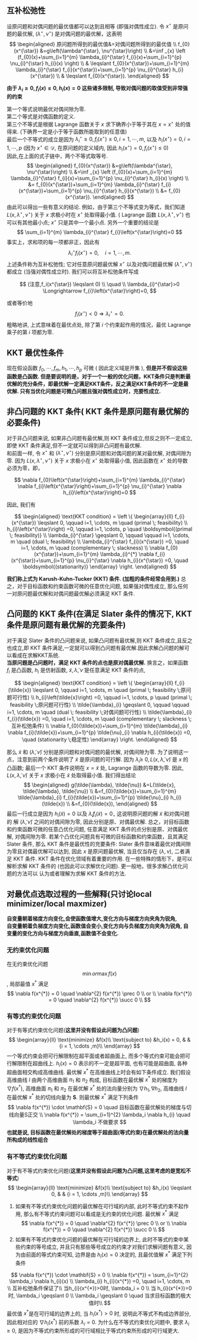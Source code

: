 
## 互补松弛性
设原问题和对偶问题的最优值都可以达到且相等 (即强对偶性成立). 令 $x^{\star}$ 是原问题的最优解, $\left(\lambda^{\star}, \nu^{\star}\right)$ 是对偶问题的最优解，这表明
$$
\begin{aligned}
原问题所得到的最优值&=对偶问题所得到的最优值
\\
f_{0}(x^{\star}) &=g\left(\lambda^{\star}, \nu^{\star}\right)
\\
&=\inf _{x} \left (f_{0}(x)+\sum_{i=1}^{m} \lambda_{i}^{\star} f_{i}(x)+\sum_{i=1}^{p} \nu_{i}^{\star} h_{i}(x) \right)
\\
& \leqslant f_{0}(x^{\star})+\sum_{i=1}^{m} \lambda_{i}^{\star} f_{i}(x^{\star})+\sum_{i=1}^{p} \nu_{i}^{\star} h_{i}(x^{\star})
\\
& \leqslant f_{0}(x^{\star}).
\end{aligned}
$$

**由于 $\lambda_i \geqslant 0, f_i(x) \leqslant 0, h_i(x) = 0$ 这些诸多限制, 导致对偶问题的取值受到非常强的约束**

第一个等式说明最优对偶间隙为零.  
第二个等式是对偶函数的定义.   
第三个不等式是根据 $\text{Lagrange}$ 函数关于 $x$ 求下确界小于等于其在 $x=x^{\star}$ 处的值得来. (下确界一定是小于等于函数所能取到的任意值)  
最后一个不等式的成立是因为 $\lambda_{i}^{\star} \geqslant 0,f_{i}\left(x^{\star}\right) \leqslant 0, i=1, \cdots, m$, 以及 $h_{i}\left(x^{\star}\right)=0, i=1, \cdots, p$ (因为 $x^{\star} \in \mathcal{D}$, 在原问题的定义域内, 因此 $h_{i}\left(x^{\star}\right)=0,f_{i}\left(x^{\star}\right) \leqslant 0$)  
因此,在上面的式子链中，两个不等式取等号.
$$
\begin{aligned}
f_{0}(x^{\star}) &=g\left(\lambda^{\star}, \nu^{\star}\right)
\\
&=\inf _{x} \left (f_{0}(x)+\sum_{i=1}^{m} \lambda_{i}^{\star} f_{i}(x)+\sum_{i=1}^{p} \nu_{i}^{\star} h_{i}(x) \right)
\\
&= f_{0}(x^{\star})+\sum_{i=1}^{m} \lambda_{i}^{\star} f_{i}(x^{\star})+\sum_{i=1}^{p} \nu_{i}^{\star} h_{i}(x^{\star})
\\
&= f_{0}(x^{\star}).
\end{aligned}
$$
由此可以得出一些有意义的结论. 例如，由于第三个不等式变为等式，我们知道 $L\left(x, \lambda^{\star}, \nu^{\star}\right)$ 关于 $x$ 求极小时在 $x^{\star}$ 处取得最小值.  ( $\text{Lagrange}$ 函数 $L\left(x, \lambda^{\star}, \nu^{\star}\right)$ 也可以有其他最小点; $x^{\star}$ 只是其中一个最小点.
另外一个重要的结论是
$$
\sum_{i=1}^{m} \lambda_{i}^{\star} f_{i}\left(x^{\star}\right)=0
$$
事实上，求和项的每一项都非正，因此有
$$
\lambda_{i}^{\star} f_{i}\left(x^{\star}\right)=0, \quad i=1, \cdots, m .
$$
上述条件称为互补松弛性; 它对任意原问题最优解 $x^{\star}$ 以及对偶问题最优解 $\left(\lambda^{\star}, \nu^{\star}\right)$ 都成立 (当强对偶性成立时). 我们可以将互补松弛条件写成

$$
 (注意,f_i(x^{\star}) \leqslant 0) \\
 \quad \\
\lambda_{i}^{\star}>0 \Longrightarrow f_{i}\left(x^{\star}\right)=0,
$$

或者等价地
$$
f_{i}\left(x^{\star}\right)<0 \Longrightarrow \lambda_{i}^{\star}=0 .
$$
粗略地讲, 上式意味着在最优点处, 除了第 $i$ 个约束起作用的情况，最优 $\text{Lagrange}$ 乘子的第 $i$ 项都为零. 
## $\text{KKT}$ 最优性条件
现在假设函数 $f_{0}, \cdots, f_{m}, h_{1}, \cdots, h_{p}$ 可微 $($ 因此定义域是开集 $)$, **但是并不假设这些函数是凸函数. 但是要说明的是，对于一个一般的优化问题，KKT条件只是判断最优解的充分条件，即最优解一定满足KKT条件，反之满足KKT条件的不一定是最优解. 只有当优化问题是可微凸问题且强对偶性成立时，充要性成立.** 

## 非凸问题的  $\text{KKT}$ 条件( $\text{KKT}$ 条件是原问题有最优解的必要条件)
对于非凸问题来说, 如果非凸问题有最优解,则 $\text{KKT}$ 条件成立,但反之则不一定成立,即使 $\text{KKT}$ 条件满足,但不一定就可以得到非凸问题有最优解.   
和前面一样, 令 $x^{\star}$ 和 $\left(\lambda^{\star}, \nu^{\star}\right)$ 分别是原问题和对偶问题的某对最优解, 对偶间隙为零. 因为 $L\left(x, \lambda^{\star}, \nu^{\star}\right)$ 关于 $x$ 求极小在 $x^{\star}$ 处取得最小值, 因此函数在 $x^{\star}$ 处的导数必须为零，即，

$$
\nabla f_{0}\left(x^{\star}\right)+\sum_{i=1}^{m} \lambda_{i}^{\star} \nabla f_{i}\left(x^{\star}\right)+\sum_{i=1}^{p} \nu_{i}^{\star} \nabla h_{i}\left(x^{\star}\right)=0
$$

因此, 我们有

$$
\begin{aligned}
\text{KKT condition} =
\left \{
\begin{array}{ll}
f_{i}(x^{\star})  \leqslant 0,  \qquad i=1, \cdots, m \quad (primal \; feasibility)
\\
h_{i}\left(x^{\star}\right) =0,  \qquad i=1, \cdots, p \quad \boldsymbol{(primal \; feasibility)}
\\
\lambda_{i}^{\star}  \geqslant 0, \qquad \qquad i=1, \cdots, m  \quad (dual \; feasibility)
\\
\lambda_{i}^{\star} f_{i}(x^{\star}) =0,  \quad i=1, \cdots, m  \quad (complementary \; slackness)
\\
\nabla f_{0}(x^{\star})+\sum_{i=1}^{m} \lambda_{i}^{*} \nabla f_{i}(x^{\star})+\sum_{i=1}^{p} \nu_{i}^{\star} \nabla h_{i}(x^{\star}) =0, \quad \boldsymbol{(stationarity)}
\end{array}
\right.
\end{aligned}
$$

**我们称上式为 $\text{Karush-Kuhn-Tucker (KKT)}$ 条件. (加粗的条件经常会用到.)**
总之，对于目标函数和约束函数可微的任意优化问题, 如果强对偶性成立, 那么任何一对原问题最优解和对偶问题最优解必须满足  $\text{KKT}$ 条件.  
## 凸问题的 $\text{KKT}$ 条件(在满足 $\text{Slater}$ 条件的情况下,  $\text{KKT}$ 条件是原问题有最优解的充要条件)
对于满足 $\text{Slater}$ 条件的凸问题来说, 如果凸问题有最优解,则 $\text{KKT}$ 条件成立,且反之也成立,即 $\text{KKT}$ 条件满足,一定就可以得到凸问题有最优解.因此求解凸问题的解可以看成在求解KKT系统.       
**当原问题是凸问题时，满足  $\text{KKT}$ 条件的点也是原对偶最优解.** 换言之，如果函数 $f_{i}$ 是凸函数, $h_{i}$ 是仿射函数, $\tilde{x}, \tilde{\lambda}, \tilde{\nu}$ 是任意满足  $\text{KKT}$ 条件的点,

<!-- $$
\begin{aligned}
f_{i}(\tilde{x}) & \leqslant 0, & & i=1, \cdots, m \\
h_{i}(\tilde{x}) &=0, & & i=1, \cdots, p \\
\tilde{\lambda}_{i} & \geqslant 0, & & i=1, \cdots, m \\
\tilde{\lambda}_{i} f_{i}(\tilde{x}) &=0, & & i=1, \cdots, m \\
\nabla f_{0}(\tilde{x})+\sum_{i=1}^{m} \tilde{\lambda}_{i} \nabla f_{i}(\bar{x})+\sum_{i=1}^{p} \tilde{\nu}_{i} \nabla h_{i}(\tilde{x}) &=0, & &
\end{aligned}
$$ -->

$$
\begin{aligned}
\text{KKT condition} =
\left \{
\begin{array}{ll}
f_{i}(\tilde{x})  \leqslant 0,  \qquad i=1, \cdots, m \quad (primal \; feasibility \;原问题可行性)
\\
h_{i}\left(\tilde{x}\right) =0,  \qquad i=1, \cdots, p \quad (primal \; feasibility \;原问题可行性)
\\
\tilde{\lambda}_{i}  \geqslant 0, \qquad \qquad i=1, \cdots, m  \quad (dual \; feasibility \;对偶问题可行性)
\\
\tilde{\lambda}_{i} f_{i}(\tilde{x}) =0,  \quad i=1, \cdots, m  \quad (complementary \; slackness \;互补松弛条件)
\\
\nabla f_{0}(\tilde{x})+\sum_{i=1}^{m} \tilde{\lambda}_{i} \nabla f_{i}(\tilde{x})+\sum_{i=1}^{p} \tilde{\nu}_{i} \nabla h_{i}(\tilde{x}) =0, \quad (stationarity \;稳定性)
\end{array}
\right.
\end{aligned}
$$

那么 $\tilde{x}$ 和 $(\tilde{\lambda}, \tilde{\nu})$ 分别是原问题和对偶问题的最优解, 对偶间隙为零.  为了说明这一点，注意到前两个条件说明了 $\tilde{x}$ 是原问题的可行解. 因为 $\tilde{\lambda}_{i} \geqslant$ $0, L(x, \tilde{\lambda}, \tilde{\nu})$ 是 $x$ 的凸函数; 最后一个 $\mathrm{KKT}$ 条件说明在 $x=\tilde{x}$ 处, $\text{Lagrange}$ 函数的导数为零. 因此, $L(x, \tilde{\lambda}, \tilde{\nu})$ 关于 $x$ 求极小在 $\tilde{x}$ 处取得最小值. 我们得出结论
$$
\begin{aligned}
g(\tilde{\lambda}, \tilde{\nu}) &=L(\tilde{x}, \tilde{\lambda}, \tilde{\nu}) \\
&=f_{0}(\tilde{x})+\sum_{i=1}^{m} \tilde{\lambda}_{i} f_{i}(\tilde{x})+\sum_{i=1}^{p} \tilde{\nu}_{i} h_{i}(\tilde{x}) \\
&=f_{0}(\tilde{x}),
\end{aligned}
$$
最后一行成立是因为 $h_{i}(\tilde{x})=0$ 以及 $\tilde{\lambda}_{i} f_{i}(\tilde{x})=0_{\circ}$ 这说明原问题的解 $\tilde{x}$ 和对偶问题的 解 $(\tilde{\lambda}, \tilde{\nu})$ 之间的对偶间隙为零, 因此分别是原、对偶最优解. 总之，对目标函数和约束函数可微的任意凸优化问题, 任意满足  $\text{KKT}$ 条件的点分别是原、对偶最优解, 对偶间隙为零.  若某个凸优化问题具有可微的目标函数和约束函数，且其满足 $\text{Slater}$ 条件, 那么
 $\text{KKT}$ 条件是最优性的充要条件: $\text{Slater}$ 条件意味着最优对偶间隙为零且对偶最优解可以达到, 因此 $x$ 是原问题最优解, 当且仅当存在 $(\lambda, \nu)$, 二者满足  $\text{KKT}$ 条件.  $\text{KKT}$ 条件在优化领域有着重要的作用. 在一些特殊的情形下，是可以解析求解 $\text{KKT}$ 条件的 (也因此可以求解优化问题). 更一般地，很多求解凸优化问题的方法可以 认为或者理解为求解  $\text{KKT}$ 条件的方法. 


## 对最优点选取过程的一些解释(只讨论local minimizer/local maxmizer)

**自变量朝着梯度方向变化,会使函数值增大,变化方向与梯度方向夹角为锐角,  
自变量朝着负梯度方向变化,函数值会变小,变化方向与负梯度方向夹角为锐角,
自变量的变化方向与梯度方向垂直,函数值不会变化.**

### 无约束优化问题


在无约束优化问题
$$
\min or \max f(x)
$$,
局部最值 $x^{*}$ 满足
$$
\nabla f(x^{*}) = 0 \quad \nabla^{2} f(x^{*}) \prec 0 \\
or \\
\nabla f(x^{*}) = 0 \quad \nabla^{2} f(x^{*}) \succ 0 \\
$$


### 有等式约束优化问题
对于有等式约束优化问题(**这里并没有假设此问题为凸问题**)
$$
\begin{array}{ll}
\text{minimize}    &f(x)\\
\text{subject to}  &h_i(x)  = 0,  &      & {i = 1, \cdots ,m}\\  
\end{array}
$$
一个等式约束会把可行解限制在超平面或者超曲面上, 而多个等式约束可能会把可行解限制在超曲线上. $h_i(x)  = 0$ 表示的不一定是超平面, 也有可能是超曲面, 各种超曲面相交构成高维曲线. 最优解 $x^{*}$  在高维曲线上时会有如下条件成立.
我们假设高维曲线 $l$ 由两个高维曲面 $\pi_{1}$ 和 $\pi_{2}$ 构成, 目标函数在最优解 $x^{*}$ 处的梯度为 $\nabla f(x^{*})$, 高维曲面 $\pi_{1}$ 和 $\pi_{2}$ 在最优解 $x^{*}$ 处的法向量分别为 $\nabla h_{1}, \nabla h_{2}$, 高维曲线 $l$ 在最优解 $x^{*}$ 处的切线向量为 $\mathbf{S}$. 则最优解 $x^{*}$ 满足下列条件
$$
\nabla f(x^{*}) \cdot \mathbf{S} = 0 \quad 目标函数在最优解处的梯度与切线向量S正交 \\
\nabla f(x^{*}) = \sum_{i=1}^{2} \lambda_i \nabla h_{i} \quad \lambda_i 不做要求
$$
**也就是说, 目标函数在最优解处的梯度等于超曲面(等式约束)在最优解处的法向量所构成的线性组合**
### 有不等式约束优化问题
对于有不等式约束优化问题(**这里并没有假设此问题为凸问题,这里考虑的是宽松不等式**)
$$
\begin{array}{ll}
\text{minimize}    &f(x)\\
\text{subject to}  &h_i(x)  \leqslant 0,  &      & {i = 1, \cdots ,m}\\  
\end{array}
$$
1. 如果有不等式约束优化问题的最优解在可行域的内部, 此时不等式约束不起作用, 那么有不等式约束问题可以看成是无约束的优化问题. 最优解 $x^{*}$ 满足
$$
\nabla f(x^{*}) = 0 \quad \nabla^{2} f(x^{*}) \prec 0 \\
or \\
\nabla f(x^{*}) = 0 \quad \nabla^{2} f(x^{*}) \succ 0 \\
$$
2. 如果有不等式约束优化问题的最优解在可行域的边界上, 此时不等式约束中某些约束的等号成立, 并且只有那些等号成立的约束才对我们求解问题有意义, 因为由前面的等式约束可知, 边界是由 $h_i(x) = 0$ 决定的, 且最优值解 $x^{*}$ 满足下列条件

$$
\nabla f(x^{*}) \cdot \mathbf{S} = 0 \\
\nabla f(x^{*}) = \sum_{i=1}^{2} \lambda_i \nabla h_{i}(x) \\
\lambda_{i} h_{i}(x^{*}) =0,  \quad i=1, \cdots, m \\
互补松弛条件保证了\\
当h_{i}(x^{*})>0时, \lambda_i = 0 \\
当 h_{i}(x^{*})=0时, \lambda_i \geqslant 0  \\
\lambda_i \geqslant 0 \quad 当求目标函数的极大值时\\
$$
最优值 $x^{*}$是在可行域的边界上的, 当 $h_{i}(x^{*})>0$ 时, 说明此不等式不构成边界部分,因此相对应的 $\nabla h_i(x^{*})$ 前的系数 $\lambda_i=0$. 
为什么在不等式约束优化问题中, 要求 $\lambda_i \geqslant 0$, 是因为不等式约束所形成的可行域相比于等式约束所形成的可行域更大.